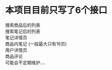 # 本项目目前只写了6个接口
  搜索商品后的列表   
  搜索笔记后的列表   
  笔记详情页   
  商品内笔记 (一般最大只有16页)   
  用户详情页   
  商品评论   
  可能会不定期维护....   
